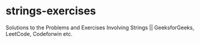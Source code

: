 # strings-exercises
Solutions to the Problems and Exercises Involving Strings || GeeksforGeeks, LeetCode, Codeforwin etc.
